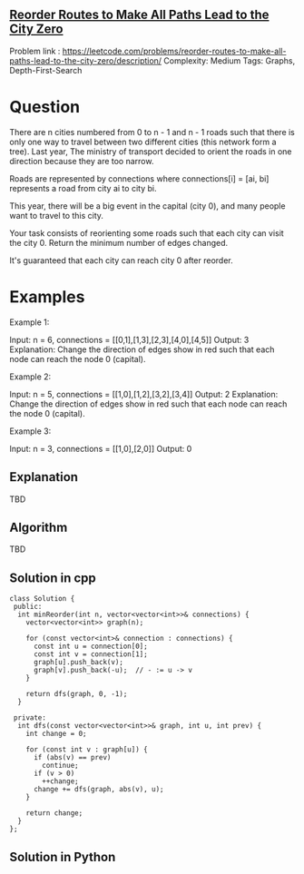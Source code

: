 ## [Reorder Routes to Make All Paths Lead to the City Zero](https://leetcode.com/problems/reorder-routes-to-make-all-paths-lead-to-the-city-zero/description/)

Problem link : https://leetcode.com/problems/reorder-routes-to-make-all-paths-lead-to-the-city-zero/description/
Complexity: Medium 
Tags: Graphs, Depth-First-Search 


# Question

There are n cities numbered from 0 to n - 1 and n - 1 roads such that there is only one way to travel between two different cities (this network form a tree). Last year, The ministry of transport decided to orient the roads in one direction because they are too narrow.

Roads are represented by connections where connections[i] = [ai, bi] represents a road from city ai to city bi.

This year, there will be a big event in the capital (city 0), and many people want to travel to this city.

Your task consists of reorienting some roads such that each city can visit the city 0. Return the minimum number of edges changed.

It's guaranteed that each city can reach city 0 after reorder.
 
# Examples

Example 1:

Input: n = 6, connections = [[0,1],[1,3],[2,3],[4,0],[4,5]]
Output: 3
Explanation: Change the direction of edges show in red such that each node can reach the node 0 (capital).

Example 2:

Input: n = 5, connections = [[1,0],[1,2],[3,2],[3,4]]
Output: 2
Explanation: Change the direction of edges show in red such that each node can reach the node 0 (capital).

Example 3:

Input: n = 3, connections = [[1,0],[2,0]]
Output: 0

## Explanation

TBD

## Algorithm

TBD

## Solution in cpp

```
class Solution {
 public:
  int minReorder(int n, vector<vector<int>>& connections) {
    vector<vector<int>> graph(n);

    for (const vector<int>& connection : connections) {
      const int u = connection[0];
      const int v = connection[1];
      graph[u].push_back(v);
      graph[v].push_back(-u);  // - := u -> v
    }

    return dfs(graph, 0, -1);
  }

 private:
  int dfs(const vector<vector<int>>& graph, int u, int prev) {
    int change = 0;

    for (const int v : graph[u]) {
      if (abs(v) == prev)
        continue;
      if (v > 0)
        ++change;
      change += dfs(graph, abs(v), u);
    }

    return change;
  }
};
```

## Solution in Python
```
```

